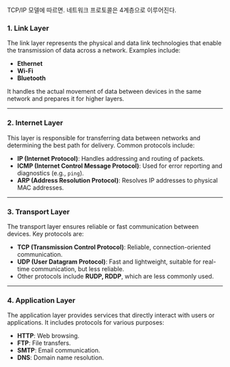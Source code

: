 TCP/IP 모델에 따르면. 네트워크 프로토콜은 4계층으로 이루어진다.
### **1. Link Layer**

The link layer represents the physical and data link technologies that enable the transmission of data across a network. Examples include:

- **Ethernet**
- **Wi-Fi**
- **Bluetooth**

It handles the actual movement of data between devices in the same network and prepares it for higher layers.

---

### **2. Internet Layer**

This layer is responsible for transferring data between networks and determining the best path for delivery. Common protocols include:

- **IP (Internet Protocol)**: Handles addressing and routing of packets.
- **ICMP (Internet Control Message Protocol)**: Used for error reporting and diagnostics (e.g., `ping`).
- **ARP (Address Resolution Protocol)**: Resolves IP addresses to physical MAC addresses.

---

### **3. Transport Layer**

The transport layer ensures reliable or fast communication between devices. Key protocols are:

- **TCP (Transmission Control Protocol)**: Reliable, connection-oriented communication.
- **UDP (User Datagram Protocol)**: Fast and lightweight, suitable for real-time communication, but less reliable.
- Other protocols include **RUDP, RDDP**, which are less commonly used.

---

### **4. Application Layer**

The application layer provides services that directly interact with users or applications. It includes protocols for various purposes:

- **HTTP**: Web browsing.
- **FTP**: File transfers.
- **SMTP**: Email communication.
- **DNS**: Domain name resolution.
